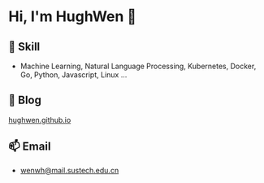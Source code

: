 # Hi, I'm HughWen 👋

## 🔭 Skill

- Machine Learning, Natural Language Processing, Kubernetes, Docker, Go, Python, Javascript, Linux ...

## 💬 Blog

[hughwen.github.io](https://hughwen.github.io/#/)

## 📫 Email

- wenwh@mail.sustech.edu.cn